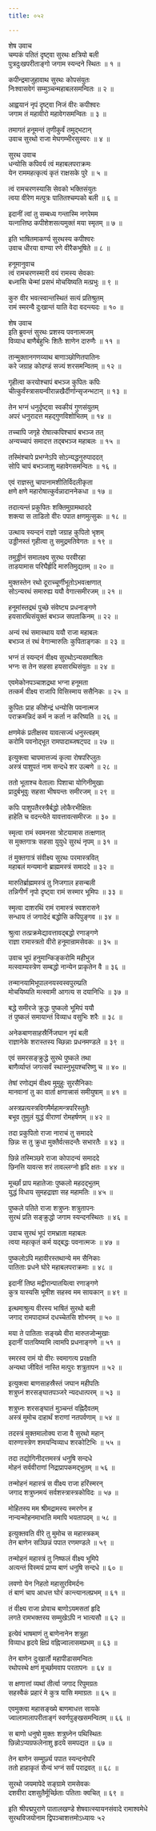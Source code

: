 ```yaml
---
title: ०५२

---
```

शेष उवाच  
चम्पकं पतितं दृष्ट्वा सुरथः क्षत्रियो बली  
पुत्रदुःखपरीताङ्गो जगाम स्यन्दने स्थितः ॥ १ ॥


कपीन्द्रमाजुहावाथ सुरथः कोपसंयुतः  
निःश्वासवेगं सम्मुञ्चन्महाबलसमन्वितः ॥ २ ॥


आह्वयानं नृपं दृष्ट्वा निजं वीरः कपीश्वरः  
जगाम तं महावीरो महावेगसमन्वितः ॥ ३ ॥


तमागतं हनूमन्तं तृणीकुर्वं तमुद्भटान्  
उवाच सुरथो राजा मेघगम्भीरसुस्वरः ॥ ४ ॥


सुरथ उवाच  
धन्योसि कपिवर्य त्वं महाबलपराक्रमः  
येन राममहत्कृत्यं कृतं राक्षसके पुरे ॥ ५ ॥


त्वं रामचरणस्यासि सेवको भक्तिसंयुतः  
त्वया वीरेण मत्पुत्रः पातितश्चम्पको बली ॥ ६ ॥


इदानीं त्वां तु सम्बध्य गन्तास्मि नगरेमम  
यत्नात्तिष्ठ कपीशेशसत्यमुक्तं मया स्मृतम् ॥ ७ ॥


इति भाषितमाकर्ण्य सुरथस्य कपीश्वरः  
उवाच धीरया वाण्या रणे वीरैकभूषिते ॥ ८ ॥


हनूमानुवाच  
त्वं रामचरणस्मारी वयं रामस्य सेवकाः  
बध्नासि चेन्मां प्रसभं मोचयिष्यति मत्प्रभुः ॥ ९ ॥


कुरु वीर भवत्स्वान्तस्थितं सत्यं प्रतिश्रुतम्  
रामं स्मरन्वै दुःखान्तं याति वेदा वदन्त्यदः ॥ १० ॥


शेष उवाच  
इति ब्रुवन्तं सुरथः प्रशस्य पवनात्मजम्  
विव्याध बाणैर्बहुभिः शितैः शाणेन दारुणैः ॥ ११ ॥


तान्मुक्तानगणय्याथ बाणाञ्छोणितपातिनः  
करे जग्राह कोदण्डं सज्यं शरसमन्वितम् ॥ १२ ॥


गृहीत्वा करयोश्चापं बभञ्ज कुपितः कपिः  
चीत्कुर्वंस्त्रासयन्वीरान्नखैर्दीर्णान्सृजन्भटान् ॥ १३ ॥


तेन भग्नं धनुर्दृष्ट्वा स्वकीयं गुणसंयुतम्  
अपरं धनुरादत्त महद्गुणविशोभितम् ॥ १४ ॥


तच्चापि जगृहे रोषात्कपिश्चापं बभञ्ज तत्  
अन्यच्चापं समादत्त तद्बभञ्ज महाबलः ॥ १५ ॥


तस्मिंश्चापे प्रभग्नेऽपि सोऽन्यद्धनुरुपाददत्  
सोपि चापं बभञ्जाशु महावेगसमन्वितः ॥ १६ ॥


एवं राज्ञस्तु चापानामशीतिर्विदलीकृता  
क्षणे क्षणे महारोषात्कुर्वन्नादाननेकधा ॥ १७ ॥


तदात्यन्तं प्रकुपितः शक्तिमुग्रामथाददे  
शक्त्या स ताडितो वीरः पपात क्षणमुत्सुकः ॥ १८ ॥


उत्थाय स्यन्दनं राज्ञो जग्राह कुपितो भृशम्  
उड्डीनस्तं गृहीत्वा तु समुद्रमतिवेगतः ॥ १९ ॥


तमुड्डीनं समालक्ष्य सुरथः परवीरहा  
ताडयामास परिघैर्हृदि मारुतिमुद्यतम् ॥ २० ॥


मुक्तस्तेन रथो दूराच्चूर्णीभूतोऽभवत्क्षणात्  
सोऽन्यरथं समारुह्य ययौ वेगात्समीरजम् ॥ २१ ॥


हनूमांस्तद्रथं पुच्छे संवेष्ट्य प्रधनाङ्गणे  
हयसारथिसंयुक्तं बभञ्ज सपताकिनम् ॥ २२ ॥


अन्यं रथं समास्थाय ययौ राजा महाबलः  
बभञ्ज तं रथं वेगान्मारुतिः कुपिताङ्गकः ॥ २३ ॥


भग्नं तं स्यन्दनं वीक्ष्य सुरथोऽन्यसमाश्रितः  
भग्नः स तेन सहसा हयसारथिसंयुतः ॥ २४ ॥


एवमेकोनपञ्चाशद्रथा भग्ना हनूमता  
तत्कर्म वीक्ष्य राजापि विसिस्माय ससैनिकः ॥ २५ ॥


कुपितः प्राह कीशेन्द्रं धन्योसि पवनात्मज  
पराक्रमन्निदं कर्म न कर्ता न करिष्यति ॥ २६ ॥


क्षणमेकं प्रतीक्षस्व यावत्सज्यं धनुस्त्वहम्  
करोमि पवनोद्भूत रामपादाब्जषट्पद ॥ २७ ॥


इत्युक्त्वा चापमात्तज्यं कृत्वा रोषपरिप्लुतः  
अस्त्रं पाशुपतं नाम सन्दधे शर उल्बणे ॥ २८ ॥


ततो भूताश्च वेतालाः पिशाचा योगिनीमुखाः  
प्रादुर्बभूवुः सहसा भीषयन्तः समीरजम् ॥ २९ ॥


कपिः पाशुपतैरस्त्रैर्बद्धो लोकैरभीक्षितः  
हाहेति च वदन्त्येते यावत्तावत्समीरजः ॥ ३० ॥


स्मृत्वा रामं स्वमनसा त्रोटयामास तत्क्षणात्  
स मुक्तगात्रः सहसा युयुधे सुरथं नृपम् ॥ ३१ ॥


तं मुक्तगात्रं संवीक्ष्य सुरथः परमास्त्रवित्  
महाबलं मन्यमानो ब्राह्ममस्त्रं समाददे ॥ ३२ ॥


मारुतिर्ब्राह्ममस्त्रं तु निजगाल हसन्बली  
तन्निगीर्णं नृपो दृष्ट्वा रामं सस्मार भूमिपः ॥ ३३ ॥


स्मृत्वा दाशरथिं रामं रामास्त्रं स्वशरासने  
सन्धाय तं जगादेदं बद्धोसि कपिपुङ्गव ॥ ३४ ॥


श्रुत्वा तत्प्रक्रमेद्यावत्तावद्बद्धो रणाङ्गणे  
राज्ञा रामास्त्रतो वीरो हनूमान्रामसेवकः ॥ ३५ ॥


उवाच भूपं हनुमान्किङ्करोमि महीभुज  
मत्स्वाम्यस्त्रेण सम्बद्धो नान्येन प्राकृतेन वै ॥ ३६ ॥


तन्मानयामिभूपालनयस्वस्वपुरम्प्रति  
मोचयिष्यति मत्स्वामी आगत्य स दयानिधिः ॥ ३७ ॥


बद्धे समीरजे क्रुद्धः पुष्कलो भूमिपं ययौ  
तं पुष्कलं समायान्तं विव्याध वसुभिः शरैः ॥ ३८ ॥


अनेकबाणसाहस्रैर्निजघान नृपं बली  
राज्ञानेके शरास्तस्य च्छिन्नाः प्रधनमण्डले ॥ ३९ ॥


एवं समरसङ्क्रुद्धे सुरथे पुष्कले तथा  
बाणैर्व्याप्तं जगत्सर्वं स्थास्नुभूयश्चरिष्णु च ॥ ४० ॥


तेषां रणोद्यमं वीक्ष्य मुमुहुः सुरसैनिकाः  
मानवानां तु का वार्ता क्षणात्त्रासं समीयुषाम् ॥ ४१ ॥


अस्त्रप्रत्यस्त्रविगमैर्महामन्त्रपरिस्तुतैः  
बभूव तुमुलं युद्धं वीराणां रोमहर्षणम् ॥ ४२ ॥


तदा प्रकुपितो राजा नाराचं तु समाददे  
छिन्नः स तु क्रुधा मुक्तैर्वत्सदन्तैः सभारतैः ॥ ४३ ॥


छिन्ने तस्मिञ्छरे राजा कोपादन्यं समाददे  
छिनत्ति यावत्स शरं तावल्लग्नो हृदि क्षतः ॥ ४४ ॥


मूर्च्छां प्राप महातेजाः पुष्कलो महदद्भुतम्  
युद्धं विधाय सुमहद्राज्ञा सह महामतिः ॥ ४५ ॥


पुष्कले पतिते राजा शत्रुघ्नः शत्रुतापनः  
सुरथं प्रति सङ्क्रुद्धो जगाम स्यन्दनस्थितः ॥ ४६ ॥


उवाच सुरथं भूपं रामभ्राता महाबलः  
त्वया महत्कृतं कर्म यद्बद्धः पवनात्मजः ॥ ४७ ॥


पुष्कलोऽपि महावीरस्तथान्ये मम सैनिकाः  
पातिताः प्रधने घोरे महाबलपराक्रमाः ॥ ४८ ॥


इदानीं तिष्ठ मद्वीरान्पातयित्वा रणाङ्गणे  
कुत्र यास्यसि भूमीश सहस्व मम सायकान् ॥ ४९ ॥


इत्थमाश्रुत्य वीरस्य भाषितं सुरथो बली  
जगाद रामपादाब्जं दधच्चेतसि शोभनम् ॥ ५० ॥


मया ते पातिताः सङ्ख्ये वीरा मारुतजोन्मुखाः  
इदानीं पातयिष्यामि त्वामपि प्रधनाङ्गणे ॥ ५१ ॥


स्मरस्व रामं यो वीरः स्वमागत्य प्ररक्षति  
अन्यथा जीवितं नास्ति मत्पुरः शत्रुतापन ॥ ५२ ॥


इत्युक्त्वा बाणसाहस्रैस्तं जघान महीपतिः  
शत्रुघ्नं शरसङ्घातपञ्जरे न्यदधात्परम् ॥ ५३ ॥


शत्रुघ्नः शरसङ्घातं मुञ्चन्तं वह्निदैवतम्  
अस्त्रं मुमोच दाहार्थं शराणां नतपर्वणाम् ॥ ५४ ॥


तदस्त्रं मुक्तमालोक्य राजा वै सुरथो महान्  
वारुणास्त्रेण शमयन्विव्याध शरकोटिभिः ॥ ५५ ॥


तदा तद्योगिनीदत्तमस्त्रं धनुषि सन्दधे  
मोहनं सर्ववीराणां निद्राप्रापकमद्भुतम् ॥ ५६ ॥


तन्मोहनं महास्त्रं स वीक्ष्य राजा हरिंस्मरन्  
जगाद शत्रुघ्नमयं सर्वशस्त्रास्त्रकोविदः ॥ ५७ ॥


मोहितस्य मम श्रीमद्रामस्य स्मरणेन ह  
नान्यन्मोहनमाभाति ममापि भयतापदम् ॥ ५८ ॥


इत्युक्तवति वीरे तु मुमोच स महास्त्रकम्  
तेन बाणेन सञ्छिन्नं पपात रणमण्डले ॥ ५९ ॥


तन्मोहनं महास्त्रं तु निष्फलं वीक्ष्य भूमिपे  
अत्यन्तं विस्मयं प्राप्य बाणं धनुषि सन्दधे ॥ ६० ॥


लवणो येन निहतो महासुरविमर्दनः  
तं बाणं चाप आधत्त घोरं कान्त्यानलप्रभम् ॥ ६१ ॥


तं वीक्ष्य राजा प्रोवाच बाणोऽयमसतां हृदि  
लगते रामभक्तस्य सम्मुखेऽपि न भात्यसौ ॥ ६२ ॥


इत्येवं भाषमाणं तु बाणेनानेन शत्रुहा  
विव्याध हृदये क्षिप्रं वह्निज्वालासमप्रभम् ॥ ६३ ॥


तेन बाणेन दुःखार्तो महापीडासमन्वितः  
रथोपस्थे क्षणं मूर्च्छामवाप परतापनः ॥ ६४ ॥


स क्षणात्तां व्यथां तीर्त्वा जगाद रिपुमग्रतः  
सहस्वैकं प्रहारं मे कुत्र यासि ममाग्रतः ॥ ६५ ॥


एवमुक्त्वा महासङ्ख्ये बाणमाधत्त सायके  
ज्वालामालापरीताङ्गं स्वर्णपुङ्खसमन्वितम् ॥ ६६ ॥


स बाणो धनुषो मुक्तः शत्रुघ्नेन पथिस्थितः  
छिन्नोऽप्यग्रफलेनाशु हृदये समपद्यत ॥ ६७ ॥


तेन बाणेन सम्मूर्छ्य पपात स्यन्दनोपरि  
ततो हाहाकृतं सैन्यं भग्नं सर्वं पराद्रवत् ॥ ६८ ॥


सुरथो जयमापेदे सङ्ग्रामे रामसेवकः  
दशवीरा दशसुतैर्मूर्च्छिताः पतिताः क्वचित् ॥ ६९ ॥


इति श्रीपद्मपुराणे पातालखण्डे शेषवात्स्यायनसंवादे रामाश्वमेधे  
सुरथविजयोनाम द्विपञ्चाशत्तमोऽध्यायः ५२